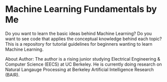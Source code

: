 # Machine Learning Fundamentals by Me

Do you want to learn the basic ideas behind Machine Learning? Do you want to see code that applies the conceptual knowledge behind each topic? This is a repository for tutorial guidelines for beginners wanting to learn Machine Learning.

About Author: The author is a rising junior studying Electrical Engineering & Computer Science (EECS) at UC Berkeley. He is currently doing research on Natural Langauge Processing at Berkeley Artificial Intelligence Research (BAIR).
